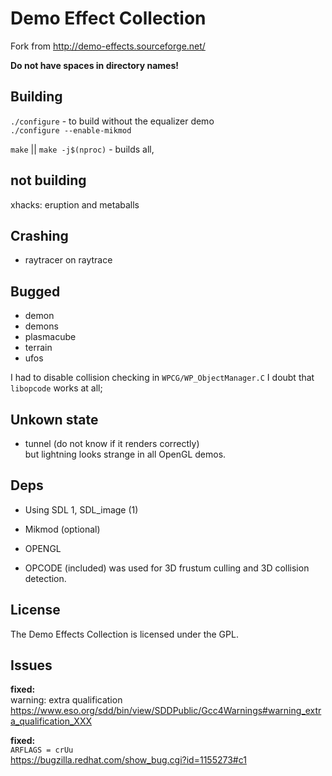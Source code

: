 # Demo Effect Collection

Fork from <http://demo-effects.sourceforge.net/>

**Do not have spaces in directory names!**

## Building
`./configure` - to build without the equalizer demo  
`./configure --enable-mikmod`  

`make` || `make -j$(nproc)` - builds all,  

## not building

xhacks: eruption and metaballs

## Crashing

- raytracer on raytrace

## Bugged

- demon
- demons
- plasmacube
- terrain
- ufos

I had to disable collision checking in `WPCG/WP_ObjectManager.C` I doubt that `libopcode` works at all;

## Unkown state

- tunnel (do not know if it renders correctly)  
but lightning looks strange in all OpenGL demos.

## Deps

- Using SDL 1, SDL_image (1)
- Mikmod (optional)

- OPENGL
- OPCODE (included) was used for 3D frustum culling and 3D collision detection.

## License

The Demo Effects Collection is licensed under the GPL.

## Issues

**fixed:**  
warning: extra qualification  
https://www.eso.org/sdd/bin/view/SDDPublic/Gcc4Warnings#warning_extra_qualification_XXX

**fixed:**  
`ARFLAGS = crUu`  
https://bugzilla.redhat.com/show_bug.cgi?id=1155273#c1

